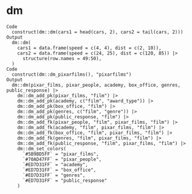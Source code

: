 # dm

    Code
      construct(dm::dm(cars1 = head(cars, 2), cars2 = tail(cars, 2)))
    Output
      dm::dm(
        cars1 = data.frame(speed = c(4, 4), dist = c(2, 10)),
        cars2 = data.frame(speed = c(24, 25), dist = c(120, 85)) |>
          structure(row.names = 49:50),
      )
    Code
      construct(dm::dm_pixarfilms(), "pixarfilms")
    Output
      dm::dm(pixar_films, pixar_people, academy, box_office, genres, public_response) |>
        dm::dm_add_pk(pixar_films, "film") |>
        dm::dm_add_pk(academy, c("film", "award_type")) |>
        dm::dm_add_pk(box_office, "film") |>
        dm::dm_add_pk(genres, c("film", "genre")) |>
        dm::dm_add_pk(public_response, "film") |>
        dm::dm_add_fk(pixar_people, "film", pixar_films, "film") |>
        dm::dm_add_fk(academy, "film", pixar_films, "film") |>
        dm::dm_add_fk(box_office, "film", pixar_films, "film") |>
        dm::dm_add_fk(genres, "film", pixar_films, "film") |>
        dm::dm_add_fk(public_response, "film", pixar_films, "film") |>
        dm::dm_set_colors(
          `#5B9BD5FF` = "pixar_films",
          `#70AD47FF` = "pixar_people",
          `#ED7D31FF` = "academy",
          `#ED7D31FF` = "box_office",
          `#ED7D31FF` = "genres",
          `#ED7D31FF` = "public_response"
        )

